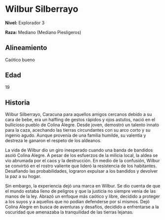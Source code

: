# Wilbur Silberrayo

**Nivel:** Explorador 3

**Raza:** Mediano (Mediano Piesligeros)

## Alineamiento
Caótico bueno

## Edad
19

## Historia
Wilbur Silberrayo, Caracuna para aquellos amigos cercanos debido a su cara de bebe, era un halfling de gestos rápidos y ojos astutos, nació en el bullicioso pueblo de Colina Alegre. Desde joven, demostró un talento innato para la caza, acechando las tierras circundantes con su arco corto y su ingenio agudo. Aunque provenía de una familia humilde, su valentía y destreza le ganaron el respeto de los aldeanos.

La vida de Wilbur dio un giro inesperado cuando una banda de bandidos asoló Colina Alegre. A pesar de los esfuerzos de la milicia local, la aldea se vio abrumada por el caos y la destrucción. En medio de la confusión, Wilbur se convirtió en el rostro valiente que lideró la resistencia de los habitantes. Desafiando las probabilidades, lograron expulsar a los bandidos y devolver la paz a su hogar.

Sin embargo, la experiencia dejó una marca en Wilbur. Se dio cuenta de que el mundo estaba lleno de peligros y que la justicia no siempre venía de las manos de la ley. Abrazó un enfoque más caótico y libre, decidido a proteger a los suyos y a aquellos que no podían defenderse por sí mismos. Dejó Colina Alegre en busca de aventuras y desafíos, decidido a enfrentarse a la oscuridad que amenazaba la tranquilidad de las tierras lejanas.

